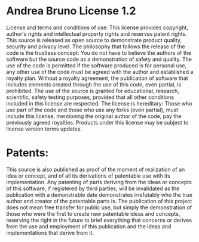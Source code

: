 # Andrea Bruno License 1.2
License and terms and conditions of use:
This license provides copyright, author's rights and intellectual property rights and reserves patent rights. This source is released as open source to demonstrate product quality, security and privacy level. The philosophy that follows the release of the code is the trustless concept: You do not have to believe the authors of the software but the source code as a demonstration of safety and quality. The use of the code is permitted if the software produced is for personal use, any other use of the code must be agreed with the author and established a royalty plan. Without a royalty agreement, the publication of software that includes elements created through the use of this code, even partial, is prohibited. The use of the source is granted for educational, research, scientific, safety testing purposes, provided that all other conditions included in this license are respected. The license is hereditary: Those who use part of the code and those who use any forks (even partial), must include this license, mentioning the original author of the code, pay the previously agreed royalties. Products under this license may be subject to license version terms updates.

# Patents:
This source is also published as proof of the moment of realization of an idea or concept, and of all its derivations of patentable use with its implementation. Any patenting of parts deriving from the ideas or concepts of this software, if registered by third parties, will be invalidated as the publication with a demonstrable date demonstrates irrefutably who the true author and creator of the patentable parts is. The publication of this project does not mean free transfer for public use, but simply the demonstration of those who were the first to create new patentable ideas and concepts, reserving the right in the future to brief everything that concerns or derives from the use and employment of this publication and the ideas and implementations that derive from it.

